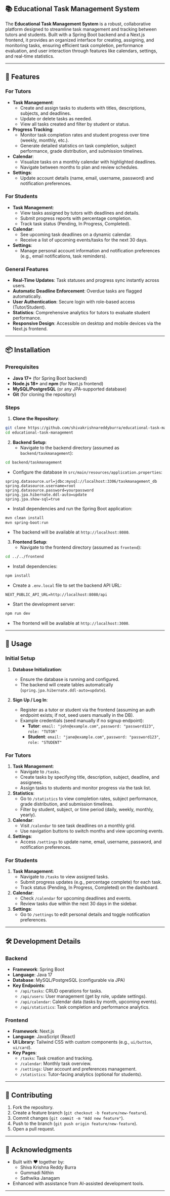 ## 📚 **Educational Task Management System**

The **Educational Task Management System** is a robust, collaborative platform designed to streamline task management and tracking between tutors and students. Built with a Spring Boot backend and a Next.js frontend, it provides an organized interface for creating, assigning, and monitoring tasks, ensuring efficient task completion, performance evaluation, and user interaction through features like calendars, settings, and real-time statistics.

---

## 🚀 **Features**

### **For Tutors**
- **Task Management**:
  - Create and assign tasks to students with titles, descriptions, subjects, and deadlines.
  - Update or delete tasks as needed.
  - View all tasks created and filter by student or status.
- **Progress Tracking**:
  - Monitor task completion rates and student progress over time (weekly, monthly, etc.).
  - Generate detailed statistics on task completion, subject performance, grade distribution, and submission timelines.
- **Calendar**:
  - Visualize tasks on a monthly calendar with highlighted deadlines.
  - Navigate between months to plan and review schedules.
- **Settings**:
  - Update account details (name, email, username, password) and notification preferences.

### **For Students**
- **Task Management**:
  - View tasks assigned by tutors with deadlines and details.
  - Submit progress reports with percentage completion.
  - Track task status (Pending, In Progress, Completed).
- **Calendar**:
  - See upcoming task deadlines on a dynamic calendar.
  - Receive a list of upcoming events/tasks for the next 30 days.
- **Settings**:
  - Manage personal account information and notification preferences (e.g., email notifications, task reminders).

### **General Features**
- **Real-Time Updates**: Task statuses and progress sync instantly across users.
- **Automatic Deadline Enforcement**: Overdue tasks are flagged automatically.
- **User Authentication**: Secure login with role-based access (Tutor/Student).
- **Statistics**: Comprehensive analytics for tutors to evaluate student performance.
- **Responsive Design**: Accessible on desktop and mobile devices via the Next.js frontend.

---

## 📦 **Installation**

### **Prerequisites**
- **Java 17+** (for Spring Boot backend)
- **Node.js 18+** and **npm** (for Next.js frontend)
- **MySQL/PostgreSQL** (or any JPA-supported database)
- **Git** (for cloning the repository)

### **Steps**

1. **Clone the Repository**:
```bash
git clone https://github.com/shivakrishnareddyburra/educational-task-management.git
cd educational-task-management
```

2. **Backend Setup**:
   - Navigate to the backend directory (assumed as `backend/taskmanagement`):
```bash
cd backend/taskmanagement
```
   - Configure the database in `src/main/resources/application.properties`:
```properties
spring.datasource.url=jdbc:mysql://localhost:3306/taskmanagement_db
spring.datasource.username=root
spring.datasource.password=yourpassword
spring.jpa.hibernate.ddl-auto=update
spring.jpa.show-sql=true
```
   - Install dependencies and run the Spring Boot application:
```bash
mvn clean install
mvn spring-boot:run
```
   - The backend will be available at `http://localhost:8080`.

3. **Frontend Setup**:
   - Navigate to the frontend directory (assumed as `frontend`):
```bash
cd ../../frontend
```
   - Install dependencies:
```bash
npm install
```
   - Create a `.env.local` file to set the backend API URL:
```env
NEXT_PUBLIC_API_URL=http://localhost:8080/api
```
   - Start the development server:
```bash
npm run dev
```
   - The frontend will be available at `http://localhost:3000`.

---

## 🚦 **Usage**

### **Initial Setup**
1. **Database Initialization**:
   - Ensure the database is running and configured.
   - The backend will create tables automatically (`spring.jpa.hibernate.ddl-auto=update`).

2. **Sign Up / Log In**:
   - Register as a tutor or student via the frontend (assuming an auth endpoint exists; if not, seed users manually in the DB).
   - Example credentials (seed manually if no signup endpoint):
     - **Tutor**: `email: "john@example.com"`, `password: "password123"`, `role: "TUTOR"`
     - **Student**: `email: "jane@example.com"`, `password: "password123"`, `role: "STUDENT"`

### **For Tutors**
1. **Task Management**:
   - Navigate to `/tasks`.
   - Create tasks by specifying title, description, subject, deadline, and assignees.
   - Assign tasks to students and monitor progress via the task list.
2. **Statistics**:
   - Go to `/statistics` to view completion rates, subject performance, grade distribution, and submission timelines.
   - Filter by student, subject, or time period (daily, weekly, monthly, yearly).
3. **Calendar**:
   - Visit `/calendar` to see task deadlines on a monthly grid.
   - Use navigation buttons to switch months and view upcoming events.
4. **Settings**:
   - Access `/settings` to update name, email, username, password, and notification preferences.

### **For Students**
1. **Task Management**:
   - Navigate to `/tasks` to view assigned tasks.
   - Submit progress updates (e.g., percentage complete) for each task.
   - Track status (Pending, In Progress, Completed) on the dashboard.
2. **Calendar**:
   - Check `/calendar` for upcoming deadlines and events.
   - Review tasks due within the next 30 days in the sidebar.
3. **Settings**:
   - Go to `/settings` to edit personal details and toggle notification preferences.

---

## 🛠️ **Development Details**

### **Backend**
- **Framework**: Spring Boot
- **Language**: Java 17
- **Database**: MySQL/PostgreSQL (configurable via JPA)
- **Key Endpoints**:
  - `/api/tasks`: CRUD operations for tasks.
  - `/api/users`: User management (get by role, update settings).
  - `/api/calendar`: Calendar data (tasks by month, upcoming events).
  - `/api/statistics`: Task completion and performance analytics.

### **Frontend**
- **Framework**: Next.js
- **Language**: JavaScript (React)
- **UI Library**: Tailwind CSS with custom components (e.g., `ui/button`, `ui/card`).
- **Key Pages**:
  - `/tasks`: Task creation and tracking.
  - `/calendar`: Monthly task overview.
  - `/settings`: User account and preferences management.
  - `/statistics`: Tutor-facing analytics (optional for students).

---

## 📝 **Contributing**
1. Fork the repository.
2. Create a feature branch (`git checkout -b feature/new-feature`).
3. Commit changes (`git commit -m "Add new feature"`).
4. Push to the branch (`git push origin feature/new-feature`).
5. Open a pull request.

---

## 🙌 **Acknowledgments**
- Built with ❤️ together by:
  - Shiva Krishna Reddy Burra
  - Gummadi Nithin
  - Sathwika Janagam
- Enhanced with assistance from AI-assisted development tools.

---